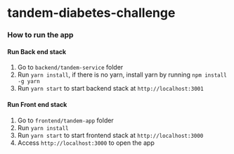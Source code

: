 # tandem-diabetes-challenge

### How to run the app

#### Run Back end stack
1. Go to `backend/tandem-service` folder
2. Run `yarn install`, if there is no yarn, install yarn by running `npm install -g yarn`
3. Run `yarn start` to start backend stack at `http://localhost:3001`

#### Run Front end stack
1. Go to `frontend/tandem-app` folder
2. Run `yarn install`
3. Run `yarn start` to start frontend stack at `http://localhost:3000`
4. Access `http://localhost:3000` to open the app